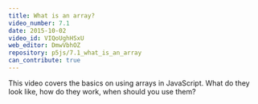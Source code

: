 ```yaml
---
title: What is an array?
video_number: 7.1
date: 2015-10-02
video_id: VIQoUghHSxU
web_editor: DmwVbhOZ
repository: p5js/7.1_what_is_an_array
can_contribute: true
---
```


This video covers the basics on using arrays in JavaScript.  What do they look like, how do they work, when should you use them?